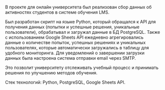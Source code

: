 В проекте для онлайн университета был реализован сбор данных об активностях студентов в системе обучения LMS.

Был разработан скрипт на языке Python, который обращался к API для получения данных (попытки и успешные решения, уникальные пользователи), обрабатывал и загружал данные в БД PostgreSQL. Также с использованием Google Sheets API ежедневно агрегировались данные о количестве попыток, успешных решениях и уникальных пользователях, которые автоматически загружались в таблицу для удобного мониторинга. Для уведомлений о завершении загрузки данных была настроена система отправки email через SMTP.

Это позволит университету отслеживать учебный процесс и принимать решения по улучшению методов обучения.

Стек технологий: Python, PostgreSQL, Google Sheets API.


